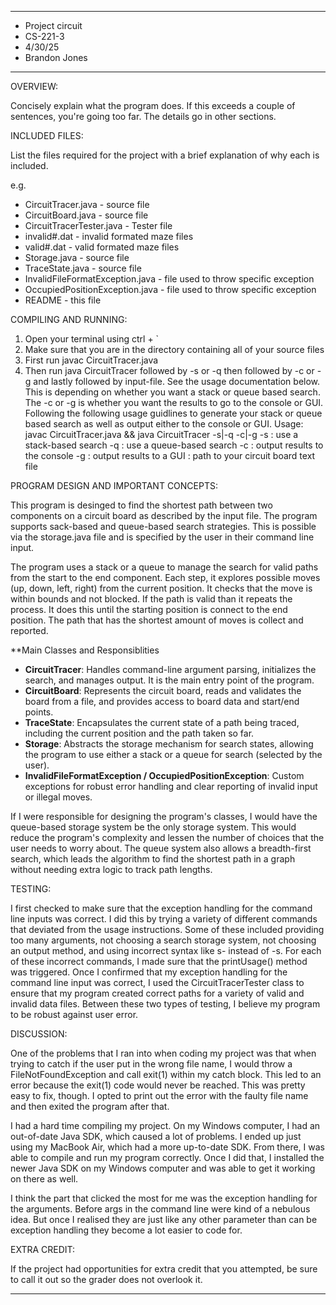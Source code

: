 ****************
* Project circuit
* CS-221-3
* 4/30/25
* Brandon Jones 
**************** 

OVERVIEW:

 Concisely explain what the program does. If this exceeds a couple
 of sentences, you're going too far. The details go in other
 sections.


INCLUDED FILES:

 List the files required for the project with a brief
 explanation of why each is included.

 e.g.
 * CircuitTracer.java - source file
 * CircuitBoard.java - source file
 * CircuitTracerTester.java - Tester file
 * invalid#.dat - invalid formated maze files
 * valid#.dat - valid formated maze files
 * Storage.java - source file
 * TraceState.java - source file
 * InvalidFileFormatException.java - file used to throw specific exception
 * OccupiedPositionException.java - file used to throw specific exception
 * README - this file

COMPILING AND RUNNING:

1. Open your terminal using ctrl + `
2. Make sure that you are in the directory containing all of your source files
3. First run javac CircuitTracer.java
4. Then run java CircuitTracer followed by -s or -q then followed by -c or -g and lastly followed by input-file. See the usage documentation below. This is depending on whether you want a stack or queue based search. The -c or -g is whether you want the results to go to the console or GUI. 
 Following the following usage guidlines to generate your stack or queue based search as well as output either to the console or GUI. 
Usage: javac CircuitTracer.java && java CircuitTracer -s|-q -c|-g <input-file>
	 -s : use a stack-based search
	 -q : use a queue-based search
	 -c : output results to the console
	 -g : output results to a GUI
	 <input-file> : path to your circuit board text file


PROGRAM DESIGN AND IMPORTANT CONCEPTS:

This program is desinged to find the shortest path between two components on a circuit board as described by the input file. The program supports sack-based and queue-based search strategies. This is possible via the storage.java file and is specified by the user in their command line input. 
 
 The program uses a stack or a queue to manage the search for valid paths from the start to the end component. Each step, it explores possible moves (up, down, left, right) from the current position. It checks that the move is within bounds and not blocked. If the path is valid than it repeats the process. It does this until the starting position is connect to the end position. The path that has the shortest amount of moves is collect and reported. 

 **Main Classes and Responsiblities 

 - **CircuitTracer**: Handles command-line argument parsing, initializes the search, and manages output. It is the main entry point of the program.
- **CircuitBoard**: Represents the circuit board, reads and validates the board from a file, and provides access to board data and start/end points.
- **TraceState**: Encapsulates the current state of a path being traced, including the current position and the path taken so far.
- **Storage<T>**: Abstracts the storage mechanism for search states, allowing the program to use either a stack or a queue for search (selected by the user).
- **InvalidFileFormatException / OccupiedPositionException**: Custom exceptions for robust error handling and clear reporting of invalid input or illegal moves.

If I were responsible for designing the program's classes, I would have the queue-based storage system be the only storage system. This would reduce the program's complexity and lessen the number of choices that the user needs to worry about. The queue system also allows a breadth-first search, which leads the algorithm to find the shortest path in a graph without needing extra logic to track path lengths.


TESTING:

I first checked to make sure that the exception handling for the command line inputs was correct. I did this by trying a variety of different commands that deviated from the usage instructions. Some of these included providing too many arguments, not choosing a search storage system, not choosing an output method, and using incorrect syntax like s- instead of -s. For each of these incorrect commands, I made sure that the printUsage() method was triggered. Once I confirmed that my exception handling for the command line input was correct, I used the CircuitTracerTester class to ensure that my program created correct paths for a variety of valid and invalid data files. Between these two types of testing, I believe my program to be robust against user error.


DISCUSSION:
 
One of the problems that I ran into when coding my project was that when trying to 
catch if the user put in the wrong file name, I would throw a FileNotFoundException
and call exit(1) within my catch block. This led to an error because the exit(1) code 
would never be reached. This was pretty easy to fix, though. I opted to print out 
the error with the faulty file name and then exited the program after that. 

I had a hard time compiling my project. On my Windows computer, 
I had an out-of-date Java SDK, which caused a lot of problems. I ended up just using my MacBook Air, 
which had a more up-to-date SDK. From there, I was able to compile and run my program correctly. 
Once I did that, I installed the newer Java SDK on my Windows computer and was able to get 
it working on there as well. 

I think the part that clicked the most for me was the exception handling for the arguments. Before
args in the command line were kind of a nebulous idea. But once I realised they are just like any other
parameter than can be exception handling they become a lot easier to code for. 
 
 
EXTRA CREDIT:

 If the project had opportunities for extra credit that you attempted,
 be sure to call it out so the grader does not overlook it.


----------------------------------------------------------------------------


